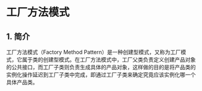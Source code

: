 # 工厂方法模式

## 1. 简介

工厂方法模式（Factory Method Pattern）是一种创建型模式，又称为工厂模式，它属于类的创建型模式。在工厂方法模式中，工厂父类负责定义创建产品对象的公共接口，而工厂子类则负责生成具体的产品对象，这样做的目的是将产品类的实例化操作延迟到工厂子类中完成，即通过工厂子类来确定究竟应该实例化哪一个具体产品类。
